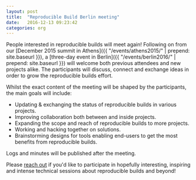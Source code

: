 ```yaml
---
layout: post
title:  "Reproducible Build Berlin meeting"
date:   2016-12-13 09:23:42
categories: org
---
```


People interested in reproducible builds will meet again! Following on from our [December 2015 summit in Athens]({{ "/events/athens2015/" | prepend: site.baseurl }}), a [three-day event in Berlin]({{ "/events/berlin2016/" | prepend: site.baseurl }}) will welcome both previous attendees and new projects alike. The participants will discuss, connect and exchange ideas in order to grow the reproducible builds effort.

Whilst the exact content of the meeting will be shaped by the participants, the main goals will include:

  * Updating & exchanging the status of reproducible builds in various projects.
  * Improving collaboration both between and inside projects.
  * Expanding the scope and reach of reproducible builds to more projects.
  * Working and hacking together on solutions.
  * Brainstorming designs for tools enabling end-users to get the most benefits from reproducible builds.

Logs and minutes will be published after the meeting.

Please [reach out](https://reproducible-builds.org/events/berlin2016) if you'd like to participate in hopefully interesting, inspiring and intense technical sessions about reproducible builds and beyond!
